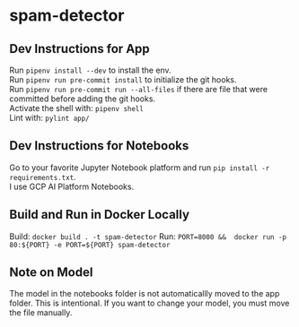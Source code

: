 # spam-detector

## Dev Instructions for App
Run `pipenv install --dev` to install the env.  
Run `pipenv run pre-commit install` to initialize the git hooks.  
Run `pipenv run pre-commit run --all-files` if there are file that were committed before adding the git hooks.  
Activate the shell with: `pipenv shell`  
Lint with: `pylint app/`  

## Dev Instructions for Notebooks
Go to your favorite Jupyter Notebook platform and run `pip install -r requirements.txt`.  
I use GCP AI Platform Notebooks.  

## Build and Run in Docker Locally
Build: `docker build . -t spam-detector`
Run: `PORT=8000 &&  docker run -p 80:${PORT} -e PORT=${PORT} spam-detector`

## Note on Model
The model in the notebooks folder is not automaticallly moved to the app folder. This is intentional. If you want to change your model, you must move the file manually.

